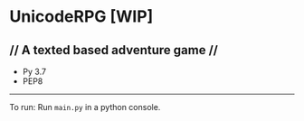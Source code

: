 # UnicodeRPG [WIP]

// A texted based adventure game // 
---
- Py 3.7
- PEP8

---
To run: Run `main.py` in a python console.
